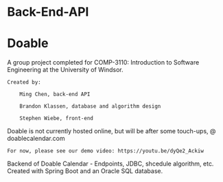 # Back-End-API

# Doable 

A group project completed for COMP-3110: Introduction to Software Engineering at the University of Windsor.

    Created by:

        Ming Chen, back-end API
  
        Brandon Klassen, database and algorithm design
  
        Stephen Wiebe, front-end
  
  
Doable is not currently hosted online, but will be after some touch-ups, @ doablecalendar.com

    For now, please see our demo video: https://youtu.be/dyQe2_Ackiw




Backend of Doable Calendar - Endpoints, JDBC, shcedule algorithm, etc.
Created with Spring Boot and an Oracle SQL database.

